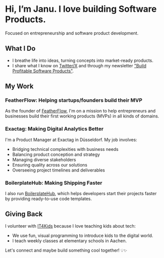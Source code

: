 # Hi, I’m Janu. I love building Software Products.

Focused on entrepreneurship and software product development.

## What I Do
- I breathe life into ideas, turning concepts into market-ready products.
- I share what I know on [Twitter/X](https://twitter.com/JanuBuilds) and through my newsletter ["Build Profitable Software Products"](https://digitalfuture.beehiiv.com/subscribe).
  
## My Work
### FeatherFlow: Helping startups/founders build their MVP
As the founder of [FeatherFlow](http://feather-flow.com/), I'm on a mission to help entrepreneurs and businesses build their first working products (MVPs) in all kinds of domains.

### Exactag: Making Digital Analytics Better
I'm a Product Manager at Exactag in Düsseldorf. My job involves:
- Bridging technical complexities with business needs
- Balancing product conception and strategy
- Managing diverse stakeholders
- Ensuring quality across our solutions
- Overseeing project timelines and deliverables

### BoilerplateHub: Making Shipping Faster
I also run [BoilerplateHub](https://boilerplatehub.com/), which helps developers start their projects faster by providing ready-to-use code templates.

## Giving Back
I volunteer with [IT4Kids](https://it-for-kids.org/vision) because I love teaching kids about tech:
- We use fun, visual programming to introduce kids to the digital world.
- I teach weekly classes at elementary schools in Aachen.

Let's connect and maybe build something cool together! 💡✨
